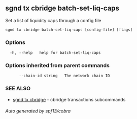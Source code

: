 ## sgnd tx cbridge batch-set-liq-caps

Set a list of liquidity caps through a config file

```
sgnd tx cbridge batch-set-liq-caps [config-file] [flags]
```

### Options

```
  -h, --help   help for batch-set-liq-caps
```

### Options inherited from parent commands

```
      --chain-id string   The network chain ID
```

### SEE ALSO

* [sgnd tx cbridge](sgnd_tx_cbridge.md)	 - cbridge transactions subcommands

###### Auto generated by spf13/cobra
